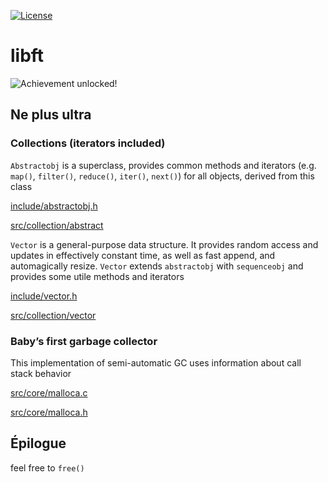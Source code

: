[![License](https://img.shields.io/badge/License-WTFPL-gray.svg)](https://github.com/bjnw/libft/blob/master/LICENSE)

# libft
![Achievement unlocked!](https://user-images.githubusercontent.com/8770733/91582880-1d3b2d00-e959-11ea-9b12-427b1fad79da.png)

## Ne plus ultra
### Collections (iterators included)
``Abstractobj`` is a superclass,  provides common methods and iterators (e.g. ``map()``, ``filter()``, ``reduce()``, ``iter()``, ``next()``) for all objects, derived from this class

[include/abstractobj.h](https://github.com/bjnw/libft/blob/master/include/collection/abstractobj.h)

[src/collection/abstract](https://github.com/bjnw/libft/blob/master/src/collection/abstract)

``Vector`` is a general-purpose data structure. It provides random access and updates in effectively constant time, as well as fast append, and automagically resize. ``Vector`` extends ``abstractobj`` with ``sequenceobj`` and provides some utile methods and iterators

[include/vector.h](https://github.com/bjnw/libft/blob/master/include/collection/vector.h)

[src/collection/vector](https://github.com/bjnw/libft/blob/master/src/collection/vector)

### Baby’s first garbage collector
This implementation of semi-automatic GC uses information about call stack behavior

[src/core/malloca.c](https://github.com/bjnw/libft/blob/master/src/core/malloca.c)

[src/core/malloca.h](https://github.com/bjnw/libft/blob/master/src/core/malloca.h)

## Épilogue
feel free to `free()`
